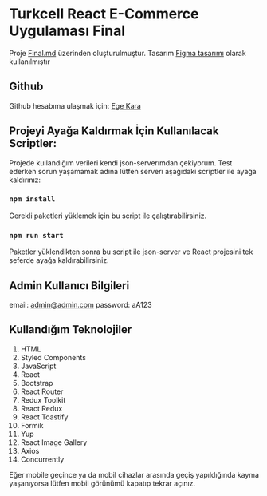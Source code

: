 # Turkcell React E-Commerce Uygulaması Final

Proje [Final.md](https://github.com/waroi/TurkcellFrontend2023/blob/main/Dersler/Odevler/Final/Final.md) üzerinden oluşturulmuştur.
Tasarım [Figma tasarımı](<https://www.figma.com/file/huLzYoVQ8i78IzsLyYuuhZ/%5BFREE-TEMPLATE%5D-eCommerce-Website---Monito-Pets-for-Best-(Community)-(Community)-(Copy)?type=design&node-id=8%3A32&mode=design&t=6h1r2xwtRwA1tGAd-1>) olarak kullanılmıştır

## Github

Github hesabıma ulaşmak için: [Ege Kara](https://github.com/Egebyte)

## Projeyi Ayağa Kaldırmak İçin Kullanılacak Scriptler:

Projede kullandığım verileri kendi json-serverımdan çekiyorum. Test ederken sorun yaşamamak adına lütfen serverı aşağıdaki scriptler ile ayağa kaldırınız:

### `npm install`

Gerekli paketleri yüklemek için bu script ile çalıştırabilirsiniz.

### `npm run start`

Paketler yüklendikten sonra bu script ile json-server ve React projesini tek seferde ayağa kaldırabilirsiniz.

## Admin Kullanıcı Bilgileri

email: admin@admin.com
password: aA123

## Kullandığım Teknolojiler

1. HTML
2. Styled Components
3. JavaScript
4. React
5. Bootstrap
6. React Router
7. Redux Toolkit
8. React Redux
9. React Toastify
10. Formik
11. Yup
12. React Image Gallery
13. Axios
14. Concurrently

Eğer mobile geçince ya da mobil cihazlar arasında geçiş yapıldığında kayma yaşanıyorsa lütfen mobil görünümü kapatıp tekrar açınız.
